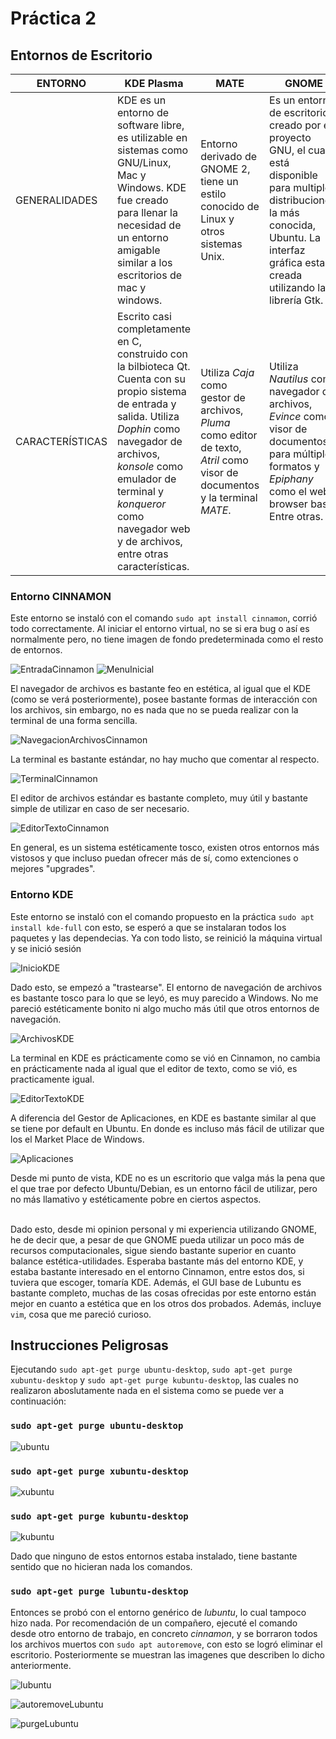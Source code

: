 # Práctica 2

## Entornos de Escritorio

| ENTORNO | KDE Plasma | MATE | GNOME | CINNAMON | BUDGIE | XFCE |
| ------- | --- | ---- | ----- | -------- | ------ | ---- |
| GENERALIDADES | KDE es un entorno de software libre, es utilizable en sistemas como GNU/Linux, Mac y Windows. KDE fue creado para llenar la necesidad de un entorno amigable similar a los escritorios de mac y windows. | Entorno derivado de GNOME 2, tiene un estilo conocido de Linux y otros sistemas Unix. | Es un entorno de escritorio creado por el proyecto GNU, el cual está disponible para multiples distribuciones, la más conocida, Ubuntu. La interfaz gráfica esta creada utilizando la librería Gtk. | Un proyecto iniciado como una bifurcación de GNOME, ofrece un escritorio más tradicional como GNOME 2. Al igual que GNOME, su interfaz es basada en Gtk. | Es un entorno que utiliza tecnologías GNOME desarrollado por Solus en colaboración con Arch y Manjaro Linux. | Desde su página oficial describen este entorno como ligero para sistemas tipo UNIX. Buscando la eficiencia y velocidad sin perder la facilidad en su uso. Creado con Gtk+.
| CARACTERÍSTICAS | Escrito casi completamente en C, construido con la bilbioteca Qt. Cuenta con su propio sistema de entrada y salida. Utiliza _Dophin_ como navegador de archivos, _konsole_ como emulador de terminal y _konqueror_ como navegador web y de archivos, entre otras características. | Utiliza _Caja_ como gestor de archivos, _Pluma_ como editor de texto, _Atril_ como visor de documentos y la terminal _MATE_. | Utiliza _Nautilus_ como navegador de archivos, _Evince_ como visor de documentos para múltiples formatos y  _Epiphany_ como el web browser base. Entre otras. | Muchas de las extenciones son importadas de GNOME 3, con la salvedad de que ofrece más efectos de escritorio y animaciones del mismo. Se ahondará más en las características al probar dicho entorno. | Dado que es a base de otras distribuciones, posee características de las mismas. Una de las diferencias es que Budgie crea una lista de facoricos, moviento categoríasy apps hacia la parte superior de los menus, esto lo hace automáticamente mientras el usuario trabaja. | Utiliza el gestor de ventanas _Xfwm_, _Thunar_ como administrador de archivos, varias otras aplicaciones sencillas y ligeras, además, este entorno no cuenta con navegador incluído, sin embargo, se recomienda el uso de **Midori**. |



### Entorno CINNAMON
Este entorno se instaló con el comando `sudo apt install cinnamon`, corrió todo correctamente. Al iniciar el entorno virtual, no se si era bug o así es normalmente pero, no tiene imagen de fondo predeterminada como el resto de entornos.

![EntradaCinnamon](./img/EntradaCinnamon.png)
![MenuInicial](./img/MenuInicial.png)

El navegador de archivos es bastante feo en estética, al igual que el KDE (como se verá posteriormente), posee bastante formas de interacción con los archivos, sin embargo, no es nada que no se pueda realizar con la terminal de una forma sencilla.

![NavegacionArchivosCinnamon](./img/NavegacionArchivosCinnamon.png)

La terminal es bastante estándar, no hay mucho que comentar al respecto.

![TerminalCinnamon](./img/TerminalCinnamon.png)

El editor de archivos estándar es bastante completo, muy útil y bastante simple de utilizar en caso de ser necesario.

![EditorTextoCinnamon](./img/EditorTextoCinnamon.png)

En general, es un sistema estéticamente tosco, existen otros entornos más vistosos y que incluso puedan ofrecer más de sí, como extenciones o mejores "upgrades".


### Entorno KDE
Este entorno se instaló con el comando propuesto en la práctica `sudo apt install kde-full` con esto, se esperó a que se instalaran todos los paquetes y las dependecias. Ya con todo listo, se reinició la máquina virtual y se inició sesión

![InicioKDE](./img/InicioKDE.png)

Dado esto, se empezó a "trastearse". El entorno de navegación de archivos es bastante tosco para lo que se leyó, es muy parecido a Windows. No me pareció estéticamente bonito ni algo mucho más útil que otros entornos de navegación.

![ArchivosKDE](./img/ArchivosKDE.png)

La terminal en KDE es prácticamente como se vió en Cinnamon, no cambia en prácticamente nada al igual que el editor de texto, como se vió, es practicamente igual.

![EditorTextoKDE](./img/EditorTextoKDE.png)

A diferencia del Gestor de Aplicaciones, en KDE es bastante similar al que se tiene por default en Ubuntu. En donde es incluso más fácil de utilizar que los el Market Place de Windows.

![Aplicaciones](./img/Aplicaciones.png)


Desde mi punto de vista, KDE no es un escritorio que valga más la pena que el que trae por defecto Ubuntu/Debian, es un entorno fácil de utilizar, pero no más llamativo y estéticamente pobre en ciertos aspectos.
<br></br>

Dado esto, desde mi opinion personal y mi experiencia utilizando GNOME, he de decir que, a pesar de que GNOME pueda utilizar un poco más de recursos computacionales, sigue siendo bastante superior en cuanto balance estética-utilidades. Esperaba bastante más del entorno KDE, y estaba bastante interesado en el entorno Cinnamon, entre estos dos, si tuviera que escoger, tomaría KDE. Además, el GUI base de Lubuntu es bastante completo, muchas de las cosas ofrecidas por este entorno están mejor en cuanto a estética que en los otros dos probados. Además, incluye `vim`, cosa que me pareció curioso.


## Instrucciones Peligrosas

Ejecutando `sudo apt-get purge ubuntu-desktop`, `sudo apt-get purge xubuntu-desktop` y `sudo apt-get purge kubuntu-desktop`, las cuales no realizaron aboslutamente nada en el sistema como se puede ver a continuación:

### `sudo apt-get purge ubuntu-desktop`

![ubuntu](./img/ubuntu-desktop.png)

### `sudo apt-get purge xubuntu-desktop`

![xubuntu](./img/xubuntu-desktop.png)

### `sudo apt-get purge kubuntu-desktop`

![kubuntu](./img/kubuntu-desktop.png)

Dado que ninguno de estos entornos estaba instalado, tiene bastante sentido que no hicieran nada los comandos.

### `sudo apt-get purge lubuntu-desktop`

Entonces se probó con el entorno genérico de _lubuntu_, lo cual tampoco hizo nada. Por recomendación de un compañero, ejecuté el comando desde otro entorno de trabajo, en concreto _cinnamon_, y se borraron todos los archivos muertos con `sudo apt autoremove`, con esto se logró eliminar el escritorio. Posteriormente se muestran las imagenes que describen lo dicho anteriormente.

![lubuntu](./img/lubuntu.png)

![autoremoveLubuntu](./img/autoremoveLubuntu.png)

![purgeLubuntu](./img/purgeLubuntu.png)
